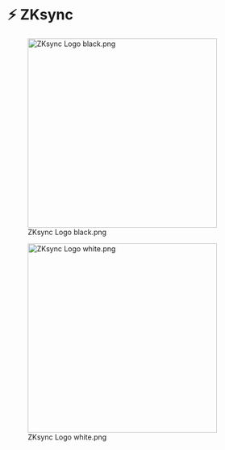 # ⚡ ZKsync

<div>

<figure><img src="../../.gitbook/assets/full_logo_zksync-black.png" alt="ZKsync Logo black.png" width="375"><figcaption>ZKsync Logo black.png</figcaption></figure>

</div>

<div>

<figure><img src="../../.gitbook/assets/full_logo_zksync-white.png" alt="ZKsync Logo white.png" width="375"><figcaption>ZKsync Logo white.png</figcaption></figure>

</div>
